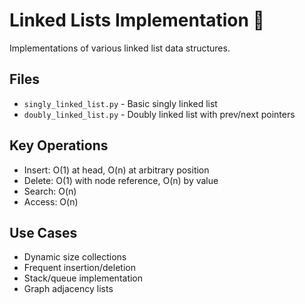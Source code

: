 # Linked Lists Implementation 🔗

Implementations of various linked list data structures.

## Files
- `singly_linked_list.py` - Basic singly linked list
- `doubly_linked_list.py` - Doubly linked list with prev/next pointers

## Key Operations
- Insert: O(1) at head, O(n) at arbitrary position
- Delete: O(1) with node reference, O(n) by value
- Search: O(n)
- Access: O(n)

## Use Cases
- Dynamic size collections
- Frequent insertion/deletion
- Stack/queue implementation
- Graph adjacency lists
